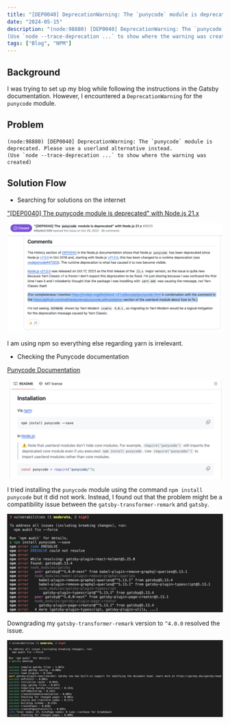 ```yaml
---
title: "[DEP0040] DeprecationWarning: The `punycode` module is deprecated."
date: "2024-05-15"
description: "(node:98880) [DEP0040] DeprecationWarning: The `punycode` module is deprecated. Please use a userland alternative instead.
(Use `node --trace-deprecation ...` to show where the warning was created)"
tags: ["Blog", "NPM"]
---
```


## Background
I was trying to set up my blog while following the instructions in the Gatsby documentation. However, I encountered a `DeprecationWarning` for the `punycode` module.

## Problem
```
(node:98880) [DEP0040] DeprecationWarning: The `punycode` module is deprecated. Please use a userland alternative instead.
(Use `node --trace-deprecation ...` to show where the warning was created)
```
## Solution Flow
- Searching for solutions on the internet

["[DEP0040] The punycode module is deprecated" with Node.js 21.x
](https://github.com/yarnpkg/yarn/issues/9005)

![github](../../images/dep0040_punycode/2024-05-16-10.24.28AM.png)


I am using npm so everything else regarding yarn is irrelevant.

- Checking the Punycode documentation

[Punycode Documentation](https://github.com/mathiasbynens/punycode.js#installation)

![docs](../../images/dep0040_punycode/2024-05-16-10.31.27AM.png)

I tried installing the `punycode` module using the command `npm install punycode` but it did not work. Instead, I found out that the problem might be a compatibility issue between the `gatsby-transformer-remark` and `gatsby`.

![error](../../images/dep0040_punycode/2024-05-16-11.16.15AM.png)

Downgrading my `gatsby-transformer-remark` version to `^4.0.0` resolved the issue.

![succesful compile](../../images/dep0040_punycode/2024-05-16-11.19.27AM.png)
